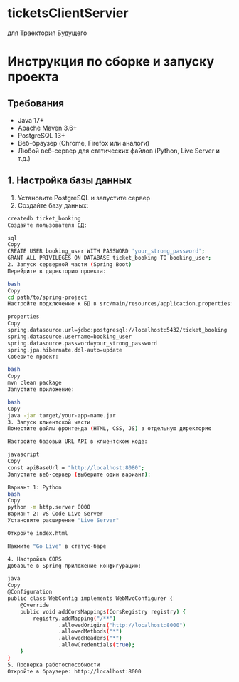 # ticketsClientServier
для Траектория Будущего
# Инструкция по сборке и запуску проекта

## Требования
- Java 17+
- Apache Maven 3.6+
- PostgreSQL 13+
- Веб-браузер (Chrome, Firefox или аналоги)
- Любой веб-сервер для статических файлов (Python, Live Server и т.д.)

## 1. Настройка базы данных

1. Установите PostgreSQL и запустите сервер
2. Создайте базу данных:
```bash
createdb ticket_booking
Создайте пользователя БД:

sql
Copy
CREATE USER booking_user WITH PASSWORD 'your_strong_password';
GRANT ALL PRIVILEGES ON DATABASE ticket_booking TO booking_user;
2. Запуск серверной части (Spring Boot)
Перейдите в директорию проекта:

bash
Copy
cd path/to/spring-project
Настройте подключение к БД в src/main/resources/application.properties:

properties
Copy
spring.datasource.url=jdbc:postgresql://localhost:5432/ticket_booking
spring.datasource.username=booking_user
spring.datasource.password=your_strong_password
spring.jpa.hibernate.ddl-auto=update
Соберите проект:

bash
Copy
mvn clean package
Запустите приложение:

bash
Copy
java -jar target/your-app-name.jar
3. Запуск клиентской части
Поместите файлы фронтенда (HTML, CSS, JS) в отдельную директорию

Настройте базовый URL API в клиентском коде:

javascript
Copy
const apiBaseUrl = "http://localhost:8080";
Запустите веб-сервер (выберите один вариант):

Вариант 1: Python
bash
Copy
python -m http.server 8000
Вариант 2: VS Code Live Server
Установите расширение "Live Server"

Откройте index.html

Нажмите "Go Live" в статус-баре

4. Настройка CORS
Добавьте в Spring-приложение конфигурацию:

java
Copy
@Configuration
public class WebConfig implements WebMvcConfigurer {
    @Override
    public void addCorsMappings(CorsRegistry registry) {
        registry.addMapping("/**")
                .allowedOrigins("http://localhost:8000")
                .allowedMethods("*")
                .allowedHeaders("*")
                .allowCredentials(true);
    }
}
5. Проверка работоспособности
Откройте в браузере: http://localhost:8000

